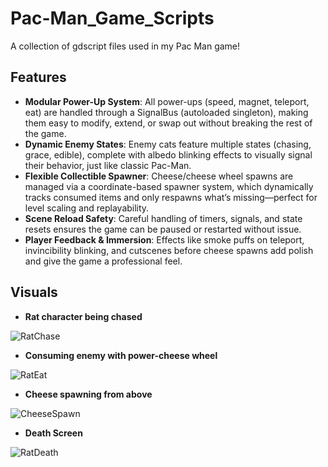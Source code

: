 # Pac-Man_Game_Scripts
A collection of gdscript files used in my Pac Man game!

## Features  
- **Modular Power-Up System**: All power-ups (speed, magnet, teleport, eat) are handled through a SignalBus (autoloaded singleton), making them easy to modify, extend, or swap out without breaking the rest of the game.
- **Dynamic Enemy States**: Enemy cats feature multiple states (chasing, grace, edible), complete with albedo blinking effects to visually signal their behavior, just like classic Pac-Man.
- **Flexible Collectible Spawner**: Cheese/cheese wheel spawns are managed via a coordinate-based spawner system, which dynamically tracks consumed items and only respawns what’s missing—perfect for level scaling and replayability.
- **Scene Reload Safety**: Careful handling of timers, signals, and state resets ensures the game can be paused or restarted without issue.
- **Player Feedback & Immersion**: Effects like smoke puffs on teleport, invincibility blinking, and cutscenes before cheese spawns add polish and give the game a professional feel.

## Visuals
- **Rat character being chased**
  
![RatChase](https://i.imgur.com/JyYp1Wq.png)

- **Consuming enemy with power-cheese wheel**
  
![RatEat](https://i.imgur.com/fvkFuc8.png)

- **Cheese spawning from above**
  
![CheeseSpawn](https://i.imgur.com/DsK6OMK.png)

- **Death Screen**
  
![RatDeath](https://i.imgur.com/Ayk98QM.png)

